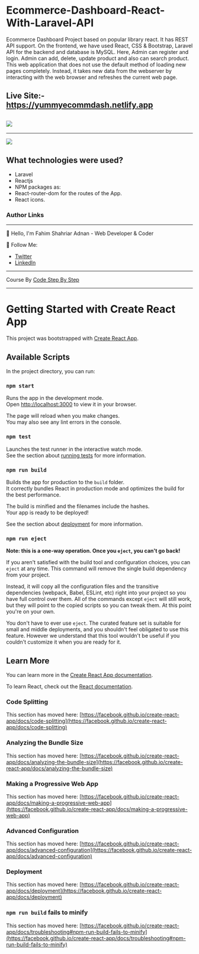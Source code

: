 # Ecommerce-Dashboard-React-With-Laravel-API

Ecommerce Dashboard Project based on popular library react. It has REST API support. On the frontend, we have used React, CSS & Bootstrap, Laravel API for the backend and database is MySQL. Here, Admin can register and login. Admin can add, delete, update product and also can search product. This web application that does not use the default method of loading new pages completely. Instead, it takes new data from the webserver by interacting with the web browser and refreshes the current web page.

Live Site:- https://yummyecommdash.netlify.app
---
![](https://github.com/FahimAdnan-CSE/Ecommerce-Dashboard-React-With-Laravel-API/1.jpg)
---
---
![](https://github.com/FahimAdnan-CSE/react-yummy-recipes/blob/master/yummyrecipes-2.jp)

What technologies were used?
---
-  Laravel
- Reactjs
- NPM packages as:
-    React-router-dom for the routes of the App.
-    React icons.




### Author Links
---
👋 Hello, I'm Fahim Shahriar Adnan - Web Developer & Coder


🚀 Follow Me:

- [Twitter](https://twitter.com/fahimadnan5)
- [LinkedIn](https://www.linkedin.com/in/fahimshahriaradnan)

---

Course By [Code Step By Step](https://www.youtube.com/watch?v=z0UqqoedPkQ&list=PL8p2I9GklV441mpKgiou6lQ7cDFmqYA3B)

---

# Getting Started with Create React App

This project was bootstrapped with [Create React App](https://github.com/facebook/create-react-app).

## Available Scripts

In the project directory, you can run:

### `npm start`

Runs the app in the development mode.\
Open [http://localhost:3000](http://localhost:3000) to view it in your browser.

The page will reload when you make changes.\
You may also see any lint errors in the console.

### `npm test`

Launches the test runner in the interactive watch mode.\
See the section about [running tests](https://facebook.github.io/create-react-app/docs/running-tests) for more information.

### `npm run build`

Builds the app for production to the `build` folder.\
It correctly bundles React in production mode and optimizes the build for the best performance.

The build is minified and the filenames include the hashes.\
Your app is ready to be deployed!

See the section about [deployment](https://facebook.github.io/create-react-app/docs/deployment) for more information.

### `npm run eject`

**Note: this is a one-way operation. Once you `eject`, you can't go back!**

If you aren't satisfied with the build tool and configuration choices, you can `eject` at any time. This command will remove the single build dependency from your project.

Instead, it will copy all the configuration files and the transitive dependencies (webpack, Babel, ESLint, etc) right into your project so you have full control over them. All of the commands except `eject` will still work, but they will point to the copied scripts so you can tweak them. At this point you're on your own.

You don't have to ever use `eject`. The curated feature set is suitable for small and middle deployments, and you shouldn't feel obligated to use this feature. However we understand that this tool wouldn't be useful if you couldn't customize it when you are ready for it.

## Learn More

You can learn more in the [Create React App documentation](https://facebook.github.io/create-react-app/docs/getting-started).

To learn React, check out the [React documentation](https://reactjs.org/).

### Code Splitting

This section has moved here: [https://facebook.github.io/create-react-app/docs/code-splitting](https://facebook.github.io/create-react-app/docs/code-splitting)

### Analyzing the Bundle Size

This section has moved here: [https://facebook.github.io/create-react-app/docs/analyzing-the-bundle-size](https://facebook.github.io/create-react-app/docs/analyzing-the-bundle-size)

### Making a Progressive Web App

This section has moved here: [https://facebook.github.io/create-react-app/docs/making-a-progressive-web-app](https://facebook.github.io/create-react-app/docs/making-a-progressive-web-app)

### Advanced Configuration

This section has moved here: [https://facebook.github.io/create-react-app/docs/advanced-configuration](https://facebook.github.io/create-react-app/docs/advanced-configuration)

### Deployment

This section has moved here: [https://facebook.github.io/create-react-app/docs/deployment](https://facebook.github.io/create-react-app/docs/deployment)

### `npm run build` fails to minify

This section has moved here: [https://facebook.github.io/create-react-app/docs/troubleshooting#npm-run-build-fails-to-minify](https://facebook.github.io/create-react-app/docs/troubleshooting#npm-run-build-fails-to-minify)
